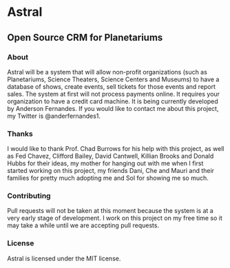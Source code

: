 # Astral

## Open Source CRM for Planetariums

### About

Astral will be a system that will allow non-profit organizations (such as Planetariums, Science Theaters, Science Centers and Museums) to have a database of shows, create events, sell tickets for those events and report sales. The system at first will not process payments online. It requires your organization to have a credit card machine. It is being currently developed by Anderson Fernandes. If you would like to contact me about this project, my Twitter is @anderfernandes1.

### Thanks

I would like to thank Prof. Chad Burrows for his help with this project, as well as Fed Chavez, Clifford Bailey, David Cantwell, Killian Brooks and Donald Hubbs for their ideas, my mother for hanging out with me when I first started working on this project, my friends Dani, Che and Mauri and their families for pretty much adopting me and Sol for showing me so much.

### Contributing

Pull requests will not be taken at this moment because the system is at a very early stage of development. I work on this project on my free time so it may take a while until we are accepting pull requests.

### License

Astral is licensed under the MIT license.
